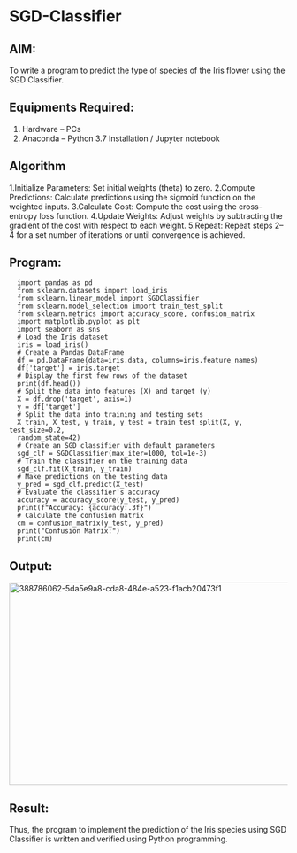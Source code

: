 # SGD-Classifier
## AIM:
To write a program to predict the type of species of the Iris flower using the SGD Classifier.

## Equipments Required:
1. Hardware – PCs
2. Anaconda – Python 3.7 Installation / Jupyter notebook

## Algorithm
1.Initialize Parameters: Set initial weights (theta) to zero.
2.Compute Predictions: Calculate predictions using the sigmoid function on the weighted inputs.
3.Calculate Cost: Compute the cost using the cross-entropy loss function.
4.Update Weights: Adjust weights by subtracting the gradient of the cost with respect to each weight.
5.Repeat: Repeat steps 2–4 for a set number of iterations or until convergence is achieved. 

## Program:
      import pandas as pd
      from sklearn.datasets import load_iris
      from sklearn.linear_model import SGDClassifier
      from sklearn.model_selection import train_test_split
      from sklearn.metrics import accuracy_score, confusion_matrix
      import matplotlib.pyplot as plt
      import seaborn as sns
      # Load the Iris dataset
      iris = load_iris()
      # Create a Pandas DataFrame
      df = pd.DataFrame(data=iris.data, columns=iris.feature_names)
      df['target'] = iris.target
      # Display the first few rows of the dataset
      print(df.head())
      # Split the data into features (X) and target (y)
      X = df.drop('target', axis=1)
      y = df['target']
      # Split the data into training and testing sets
      X_train, X_test, y_train, y_test = train_test_split(X, y, test_size=0.2,
      random_state=42)
      # Create an SGD classifier with default parameters
      sgd_clf = SGDClassifier(max_iter=1000, tol=1e-3)
      # Train the classifier on the training data
      sgd_clf.fit(X_train, y_train)
      # Make predictions on the testing data
      y_pred = sgd_clf.predict(X_test)
      # Evaluate the classifier's accuracy
      accuracy = accuracy_score(y_test, y_pred)
      print(f"Accuracy: {accuracy:.3f}")
      # Calculate the confusion matrix
      cm = confusion_matrix(y_test, y_pred)
      print("Confusion Matrix:")
      print(cm)


## Output:

<img width="1089" height="365" alt="388786062-5da5e9a8-cda8-484e-a523-f1acb20473f1" src="https://github.com/user-attachments/assets/9d6e3aba-1eea-4d50-abd7-155b94aadad4" />

## Result:
Thus, the program to implement the prediction of the Iris species using SGD Classifier is written and verified using Python programming.
